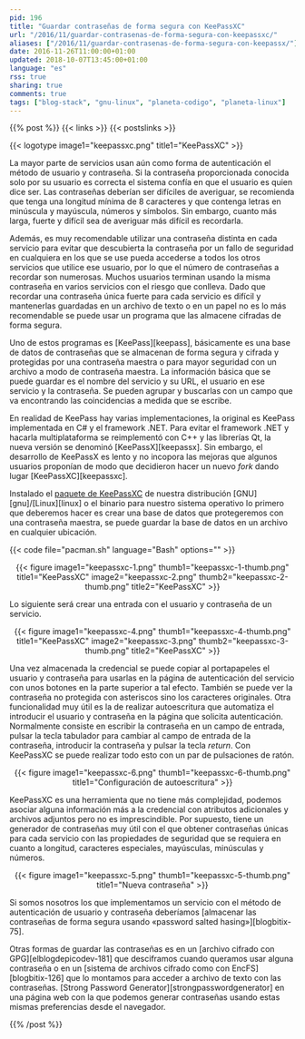 ```yaml
---
pid: 196
title: "Guardar contraseñas de forma segura con KeePassXC"
url: "/2016/11/guardar-contrasenas-de-forma-segura-con-keepassxc/"
aliases: ["/2016/11/guardar-contrasenas-de-forma-segura-con-keepassx/"]
date: 2016-11-26T11:00:00+01:00
updated: 2018-10-07T13:45:00+01:00
language: "es"
rss: true
sharing: true
comments: true
tags: ["blog-stack", "gnu-linux", "planeta-codigo", "planeta-linux"]
---
```


{{% post %}}
{{< links >}}
{{< postslinks >}}

{{< logotype image1="keepassxc.png" title1="KeePassXC" >}}

La mayor parte de servicios usan aún como forma de autenticación el método de usuario y contraseña. Si la contraseña proporcionada conocida solo por su usuario es correcta el sistema confía en que el usuario es quien dice ser. Las contraseñas deberían ser difíciles de averiguar, se recomienda que tenga una longitud mínima de 8 caracteres y que contenga letras en minúscula y mayúscula, números y símbolos. Sin embargo, cuanto más larga, fuerte y difícil sea de averiguar más difícil es recordarla.

Además, es muy recomendable utilizar una contraseña distinta en cada servicio para evitar que descubierta la contraseña por un fallo de seguridad en cualquiera en los que se use pueda accederse a todos los otros servicios que utilice ese usuario, por lo que el número de contraseñas a recordar son numerosas. Muchos usuarios terminan usando la misma contraseña en varios servicios con el riesgo que conlleva. Dado que recordar una contraseña única fuerte para cada servicio es difícil y mantenerlas guardadas en un archivo de texto o en un papel no es lo más recomendable se puede usar un programa que las almacene cifradas de forma segura.

Uno de estos programas es [KeePass][keepass], básicamente es una base de datos de contraseñas que se almacenan de forma segura y cifrada y protegidas por una contraseña maestra o para mayor seguridad con un archivo a modo de contraseña maestra. La información básica que se puede guardar es el nombre del servicio y su URL, el usuario en ese servicio y la contraseña. Se pueden agrupar y buscarlas con un campo que va encontrando las coincidencias a medida que se escribe.

En realidad de KeePass hay varias implementaciones, la original es KeePass implementada en C# y el framework .NET. Para evitar el framework .NET y hacarla multiplataforma se reimplementó con C++ y las librerías Qt, la nueva versión se denominó [KeePassX][keepassx]. Sin embargo, el desarrollo de KeePassX es lento y no incopora las mejoras que algunos usuarios proponían de modo que decidieron hacer un nuevo _fork_ dando lugar [KeePassXC][keepassxc].

Instalado el [paquete de KeePassXC](https://www.archlinux.org/packages/community/x86_64/keepassxc/) de nuestra distribución [GNU][gnu]/[Linux][linux] o el binario para nuestro sistema operativo lo primero que deberemos hacer es crear una base de datos que protegeremos con una contraseña maestra, se puede guardar la base de datos en un archivo en cualquier ubicación.

{{< code file="pacman.sh" language="Bash" options="" >}}

<div class="media" style="text-align: center;">
    {{< figure
        image1="keepassxc-1.png" thumb1="keepassxc-1-thumb.png" title1="KeePassXC"
        image2="keepassxc-2.png" thumb2="keepassxc-2-thumb.png" title2="KeePassXC" >}}
</div>

Lo siguiente será crear una entrada con el usuario y contraseña de un servicio.

<div class="media" style="text-align: center;">
    {{< figure
        image1="keepassxc-4.png" thumb1="keepassxc-4-thumb.png" title1="KeePassXC"
        image2="keepassxc-3.png" thumb2="keepassxc-3-thumb.png" title2="KeePassXC" >}}
</div>

Una vez almacenada la credencial se puede copiar al portapapeles el usuario y contraseña para usarlas en la página de autenticación del servicio con unos botones en la parte superior a tal efecto. También se puede ver la contraseña no protegida con asteriscos sino los caracteres originales. Otra funcionalidad muy útil es la de realizar autoescritura que automatiza el introducir el usuario y contraseña en la página que solicita autenticación. Normalmente consiste en escribir la contraseña en un campo de entrada, pulsar la tecla tabulador para cambiar al campo de entrada de la contraseña, introducir la contraseña y pulsar la tecla _return_. Con KeePassXC se puede realizar todo esto con un par de pulsaciones de ratón.

<div class="media" style="text-align: center;">
    {{< figure
        image1="keepassxc-6.png" thumb1="keepassxc-6-thumb.png" title1="Configuración de autoescritura" >}}
</div>

KeePassXC es una herramienta que no tiene más complejidad, podemos asociar alguna información más a la credencial con atributos adicionales y archivos adjuntos pero no es imprescindible. Por supuesto, tiene un generador de contraseñas muy útil con el que obtener contraseñas únicas para cada servicio con las propiedades de seguridad que se requiera en cuanto a longitud, caracteres especiales, mayúsculas, minúsculas y números.

<div class="media" style="text-align: center;">
    {{< figure
        image1="keepassxc-5.png" thumb1="keepassxc-5-thumb.png" title1="Nueva contraseña" >}}
</div>

Si somos nosotros los que implementamos un servicio con el método de autenticación de usuario y contraseña deberíamos [almacenar las contraseñas de forma segura usando «password salted hasing»][blogbitix-75].

Otras formas de guardar las contraseñas es en un [archivo cifrado con GPG][elblogdepicodev-181] que desciframos cuando queramos usar alguna contraseña o en un [sistema de archivos cifrado como con EncFS][blogbitix-126] que lo montamos para acceder a archivo de texto con las contraseñas. [Strong Password Generator][strongpasswordgenerator] en una página web con la que podemos generar contraseñas usando estas mismas preferencias desde el navegador.

{{% /post %}}

